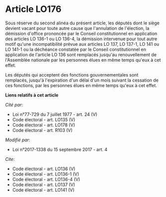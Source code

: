 # Article LO176

Sous réserve du second alinéa du présent article, les députés dont le siège devient vacant pour toute autre cause que
l'annulation de l'élection, la démission d'office prononcée par le Conseil constitutionnel en application des articles LO
136-1 ou LO 136-4, la démission intervenue pour tout autre motif qu'une incompatibilité prévue aux articles LO 137, LO 137-1,
LO 141 ou LO 141-1 ou la déchéance constatée par le Conseil constitutionnel en application de l'article LO 136 sont remplacés
jusqu'au renouvellement de l'Assemblée nationale par les personnes élues en même temps qu'eux à cet effet. 

Les députés qui acceptent des fonctions gouvernementales sont remplacés, jusqu'à l'expiration d'un délai d'un mois suivant la
cessation de ces fonctions, par les personnes élues en même temps qu'eux à cet effet.

**Liens relatifs à cet article**

_Cité par_:

  - Loi n°77-729 du 7 juillet 1977 - art. 24 (V)
  - Code électoral - art. LO135 (V)
  - Code électoral - art. LO178 (V)
  - Code électoral - art. R103 (V)

_Modifié par_:

  - Loi n°2017-1338 du 15 septembre 2017 - art. 4

_Cite_:

  - Code électoral - art. LO136 (V)
  - Code électoral - art. LO136-1 (V)
  - Code électoral - art. LO136-4 (V)
  - Code électoral - art. LO137 (V)
  - Code électoral - art. LO141 (V)

